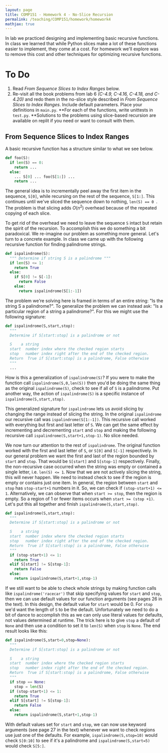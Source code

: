 ```yaml
---
layout: page
title: COMP151 - Homework 4 - No-Slice Recursion
permalink: /teaching/COMP151/homework/homework4
mathjax: true
---
```


In lab we practiced designing and implementing basic recursive functions. In class we learned that while Python slices make a lot of these functions easier to implement, they come at a cost. For homework we'll explore was to remove this cost and other techniques for optimizing recursive functions.

# To Do

1. Read *From Sequence Slices to Index Ranges* below.
2. Re-visit all the book problems from lab 6 *(C-4.9, C-4.16, C-4.18, and C-4.20)* and redo them in the no-slice style described in *From Sequence Slices to Index Ranges*. Include default parameters. Place your definitions in `main.py`. **For each of the functions, write unittests in `test.py`. **Solutions to the problems using slice-based recursion are available on replit if you need or want to consult with them.

## From Sequence Slices to Index Ranges

A basic recursive function has a structure similar to what we see below.

```python
def foo(S):
  if len(S) == 0:
    return ...
  else:
    ... S[0] ... foo(S[1:]) ...
    return ...
```

The general idea is to incrementally peel away the first item in the sequence, `S[0]`, while recursing on the rest of the sequence, `S[1:]`. This continues until we've sliced the sequence down to nothing, `len(S) == 0 `. The problem is that slicing adds $O(n^2)$ overhead because of the repeated copying of each slice.

To get rid of the overhead we need to leave the sequence `S` intact but retain the spirit of the recursion. To accomplish this we do something a bit paradoxical. We re-imagine our problem as something more general. Let's turn to a concrete example. In class we came up with the following recursive function for finding palindrome strings.

```python
def ispalindrome(S):
  """ Determine if string S is a palindrome """
  if len(S) <= 1:
    return True
  else:
    if S[0] != S[-1]:
      return False
    else:
      return ispalindrome(S[1:-1])
```

The problem we're solving here is framed in terms of an entire string: "Is the string S a palindrome?". To generalize the problem we can instead ask: "Is a particular region of a string a palindrome?". For this we might use the following signature:

```python
def ispalindrome(S,start,stop):
  """
  Determine if S[start:stop] is a palindrome or not

  S    a string
  start  number index where the checked region starts
  stop   number index right after the end of the checked region.
  Return  True if S[start:stop] is a palindrome, False otherwise
  """
  ...
```

How is this a generalization of `ispalindrome(S)`?  If you were to make the function call `ispalindrome(S,0,len(S))` then you'd be doing the same thing as the original `ispalindrome(S)`, check to see if all of `S` is a palindrome. Put another way, the action of `ispalindrome(S)` is a specific instance of `ispalindrome(S,start,stop)`.

This generalized signature for `ispalindrome` lets us avoid slicing by changing the range instead of slicing the string. In the original `ispalindrome` our recursive call was `ispalindrome(S[1:-1])`. This recursive call worked with everything but first and last letter of `S`.  We can get the same effect by incrementing and decrementing `start` and `stop` and making the following recursive call `ispalindrome(S,start+1,stop-1)`. No slice needed.

We now turn our attention to the rest of `ispalindrome`. The original function worked with the first and last letter of `S`, or `S[0]` and `S[-1]` respectively. In our general problem we want the first and last of the region bounded by `start` and `stop`. That would be `S[start]` and `S[stop-1]` respectively.  Finally, the non-recursive case occurred when the string was empty or contained a single letter, i.e. `len(S) <= 1`. Now that we are not actively slicing the string, this will never happen. We need to instead check to see if the region is empty or contains just one item. In general, the region between `start` and `stop` has `stop-start+1` numbers in it. So, we can check if `(stop-start+1) <= 1`. Alternatively, we can observe that when `start >= stop`, then the region is empty. So a region of 1 or fewer items occurs when `start >= (stop +1)`.  Let's put this all together and finish `ispalindrome(S,start,stop)`.

```python
def ispalindrome(S,start,stop):
  """
  Determine if S[start:stop] is a palindrome or not

  S    a string
  start  number index where the checked region starts
  stop   number index right after the end of the checked region.
  Return  True if S[start:stop] is a palindrome, False otherwise
  """
  if (stop-start+1) <= 1:
    return True
  elif S[start] != S[stop-1]:
    return False
  else:
    return ispalindrome(S,start+1,stop-1)
```

If we still want to be able to check whole strings by making function calls like `ispalindrome('racecar')` that skip specifying values for `start` and `stop`, then we can use default values for our function arguments (see pages 26 in the text). In this design, the default value for `start` would be 0. For `stop` we'd want the length of `S` to be the default. Unfortunately we need to do a bit of dance to accomplish this as we can only use literal values for defaults, not values determined at runtime. The trick here is to give `stop` a default of `None` and then use a condition to set it to `len(S)` when `stop` is `None`. The end result looks like this:

```python
def ispalindrome(S,start=0,stop=None):
  """
  Determine if S[start:stop] is a palindrome or not

  S    a string
  start  number index where the checked region starts
  stop   number index right after the end of the checked region.
  Return  True if S[start:stop] is a palindrome, False otherwise
  """
  if stop == None:
    stop = len(S)
  if (stop-start+1) <= 1:
    return True
  elif S[start] != S[stop-1]:
    return False
  else:
    return ispalindrome(S,start+1,stop-1)
```

With default values set for `start` and `stop`, we can now use keyword arguments (see page 27 in the text) whenever we want to check regions use just one of the defaults. For example, `ispalindrome(S,stop=10)` would check `S[0:10]` to see if it's a palindrome and `ispalindrome(S,start=5)` would check `S[5:]`.

